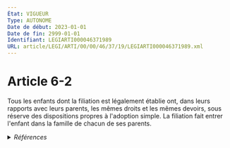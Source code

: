 ```yaml
---
État: VIGUEUR
Type: AUTONOME
Date de début: 2023-01-01
Date de fin: 2999-01-01
Identifiant: LEGIARTI000046371989
URL: article/LEGI/ARTI/00/00/46/37/19/LEGIARTI000046371989.xml
---
```


<h1>Article 6-2</h1>

Tous les enfants dont la filiation est légalement établie ont, dans leurs
rapports avec leurs parents, les mêmes droits et les mêmes devoirs, sous réserve
des dispositions propres à l'adoption simple. La filiation fait entrer l'enfant
dans la famille de chacun de ses parents.


<details>
  <summary><em>Références</em></summary>

  <h2>Articles faisant référence à l'article</h2>
  
  <ul>
    <li>
      <a href="https://legal.tricoteuses.fr//redirection/LEGIARTI000046369138?vers=git&vers=legifrance">Ordonnance n° 2022-1292 du 5 octobre 2022 prise en application de l'article 18 de la loi n° 2022-219 du 21 février 2022 visant à réformer l'adoption - article 1 ENTIEREMENT_MODIF</a> MODIFIE source
    </li>
  </ul>
  
  <h2>Références faites par l'article</h2>
  
  <ul>
    <li>
      2022-10-05 MODIFIE cible <a href="https://legal.tricoteuses.fr//redirection/LEGIARTI000046369138?vers=git&vers=legifrance">Ordonnance n° 2022-1292 du 5 octobre 2022 prise en application de l'article 18 de la loi n° 2022-219 du 21 février 2022 visant à réformer l'adoption - article 1 ENTIEREMENT_MODIF</a>
    </li>
  </ul>
</details>
